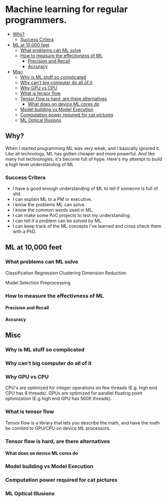 # Machine learning for regular programmers.

<!-- vim-markdown-toc GFM -->

* [Why?](#why?)
    * [Success Critera](#success-critera)
* [ML at 10,000 feet](#ml-at-10,000-feet)
    * [What problems can ML solve](#what-problems-can-ml-solve)
    * [How to measure the effectivness of ML](#how-to-measure-the-effectivness-of-ml)
        * [Precision and Recall](#precision-and-recall)
        * [Accuracy](#accuracy)
* [Misc](#misc)
    * [Why is ML stuff so complicated](#why-is-ml-stuff-so-complicated)
    * [Why can't big computer do all of it](#why-can't-big-computer-do-all-of-it)
    * [Why GPU vs CPU](#why-gpu-vs-cpu)
    * [What is tensor flow](#what-is-tensor-flow)
    * [Tensor flow is hard, are there alternatives](#tensor-flow-is-hard,-are-there-alternatives)
        * [What does on device ML cores do](#what-does-on-device-ml-cores-do)
    * [Model building vs Model Execution](#model-building-vs-model-execution)
    * [Computation power required for cat pictures](#computation-power-required-for-cat-pictures)
    * [ML Optical Illusions](#ml-optical-illusions)

<!-- vim-markdown-toc -->

## Why?

When I started programming ML was very weak, and I basically ignored it. Like all technology, ML has gotten cheaper and more powerful. And like many hot technologies, it's become full of hype. Here's my attempt to build a high level understanding of ML

### Success Critera

* I have a good enough understanding of ML to tell if someone is full of shit.
* I can explain ML to a PM or executive.
* I know the problems ML can solve.
* I know the common words used in ML.
* I can make some PoC projects to test my understanding.
* I can tell if a problem can be solved by ML.
* I can keep track of the ML concepts I've learned and cross check them with a PhD.

## ML at 10,000 feet


### What problems can ML solve

Classification
Regression
Clustering
Dimension Reduction

Model Selection
Preprocessing


### How to measure the effectivness of ML


#### Precision and Recall
#### Accuracy

## Misc

### Why is ML stuff so complicated

### Why can't big computer do all of it

### Why GPU vs CPU

CPU's are optimized for integer operations on few threads (E.g. high end CPU has 8 threads). GPUs are optimized for parallel floating point optimization (E.g.high end GPU has 560K threads).

### What is tensor flow

Tensor flow is a library that lets you describe the math, and have the math be comiled to GPU/CPU on device ML processors.

### Tensor flow is hard, are there alternatives

#### What does on device ML cores do

### Model building vs Model Execution

### Computation power required for cat pictures

### ML Optical Illusions




